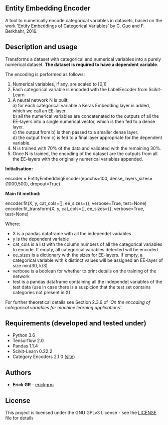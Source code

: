 ## Entity Embedding Encoder

A tool to numerically encode categorical variables in datasets, based on the work 
'Entity Embeddings of Categorical Variables' by C. Guo and F. Berkhahr, 2016.


## Description and usage
Transforms a dataset with categorical and numerical variables into a purely numerical 
dataset. **The dataset is required to have a dependent variable**. 

The encoding is performed as follows:
1. Numerical variables, if any, are scaled to [0,1]
2. Each categorical variable is encoded with the LabelEncoder from Scikit-Learn
3. A neural network N is built: \
   a) for each categorical variable a Keras Embedding layer is added, which we 
   call an EE-layer. \
   b) all the numerical variables are concatenated to the outputs of all the EE-layers 
   into a single numerical vector, which is then fed to a dense layer. \
   c) the output from b) is then passed to a smaller dense layer.\
   d) the output from c) is fed to a final layer appropriate for the dependent
   variable.
5. N is trained with 70% of the data and validated with the remaining 30%. 
6. Once N is trained, the encoding of the dataset are the outputs from all the 
   EE-layers with the originally numerical variables appended.

 
**Initialisation:** 

encoder = EntityEmbeddingEncoder(epochs=100, dense_layers_sizes=(1000,500), dropout=True)


**Main fit method:**

encoder.fit(X, y, cat_cols=[], ee_sizes={}, verbose=True, test=None)\
encoder.fit_transform(X, y, cat_cols=[], ee_sizes={}, verbose=True, test=None)

Where:

- X is a pandas dataframe with all the independet  variables
- y is the dependent variable
- cat_cols is a list with the column numbers of all the categorical variables to encode. If
empty, all categorical variables detected will be encoded
- ee_sizes is a dictionary with the sizes for EE-layers. If empty, a categorical variable with
k distinct values will be assigned an EE-layer of size min(30, k/3)
- verbose is a boolean for whether to print details on the training of the network
- test is a pandas dataframe containing all the independet variables of the test data 
(use in case there is a suspicion that the test set contains categories not present in X) 

For further theoretical details see Section 2.3.6 of *'On the encoding of categorical
variables for machine learning applications'.*

## Requirements (developed and tested under)
- Python 3.6
- Tensorflow 2.0
- Pandas 1.1.4
- Scikit-Learn 0.22.2
- Category Encoders 2.1.0 ([site](https://contrib.scikit-learn.org/categorical-encoding/))


## Authors

* **Erick GR** - [erickgrm](https://github.com/erickgrm)

## License

This project is licensed under the GNU GPLv3 License - see the [LICENSE](LICENSE) file for details
